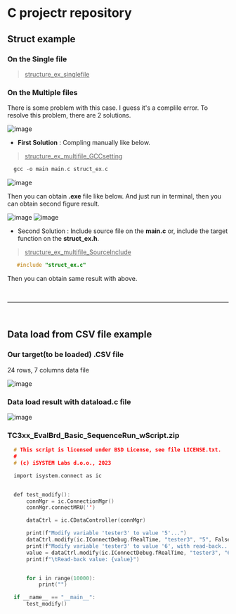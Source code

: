 # C projectr repository

## Struct example

### On the Single file

> <U>structure_ex_singlefile</U>

### On the Multiple files

There is some problem with this case. I guess it's a complile error. To resolve this problem, there are 2 solutions. 

![image](https://user-images.githubusercontent.com/71545160/185779124-809a79e8-9db8-488e-a3b9-f27c104e76ef.png)

* **First Solution** :  Compling manually like below. 

 > <U>structure_ex_multifile_GCCsetting</U>

  ```C
    gcc -o main main.c struct_ex.c
  ```
![image](https://user-images.githubusercontent.com/71545160/185779171-05756d66-efbc-430c-b88b-dcfc6777fd6b.png)

Then you can obtain **.exe** file like below. And just run in terminal, then you can obtain second figure result.

![image](https://user-images.githubusercontent.com/71545160/185779254-4076cbc8-9039-4e77-9a83-8bf1ca4195f0.png)
![image](https://user-images.githubusercontent.com/71545160/185779271-bdf98fbb-d54a-49c8-a099-59ef984d33bb.png)

* Second Solution : Include source file on the **main.c**  or, include the target function on the **struct_ex.h**.

> <U>structure_ex_multifile_SourceInclude</U>

 ```C
    #include "struct_ex.c"
  ```
Then you can obtain same result with above.

<br>

-----------------------

<br>

## Data load from CSV file example

### Our target(to be loaded) .CSV file

24 rows, 7 columns data file

![image](https://user-images.githubusercontent.com/71545160/185780305-d28bfed4-92b6-4694-8932-9750cf1b7734.png)

### Data load result with **dataload.c** file

![image](https://user-images.githubusercontent.com/71545160/185780287-c6bbc009-0814-43b9-be7d-0a28f2b5ba94.png)

### TC3xx_EvalBrd_Basic_SequenceRun_wScript.zip

```c
  # This script is licensed under BSD License, see file LICENSE.txt.
  #
  # (c) iSYSTEM Labs d.o.o., 2023

  import isystem.connect as ic


  def test_modify():
      connMgr = ic.ConnectionMgr()
      connMgr.connectMRU('')

      dataCtrl = ic.CDataController(connMgr)

      print(f"Modify variable 'tester3' to value '5'...")
      dataCtrl.modify(ic.IConnectDebug.fRealTime, "tester3", "5", False)
      print(f"Modify variable 'tester3' to value '6', with read-back...")
      value = dataCtrl.modify(ic.IConnectDebug.fRealTime, "tester3", "6", True)
      print(f"\tRead-back value: {value}")


      for i in range(10000):
          print("")

  if __name__ == "__main__":
      test_modify()
```
